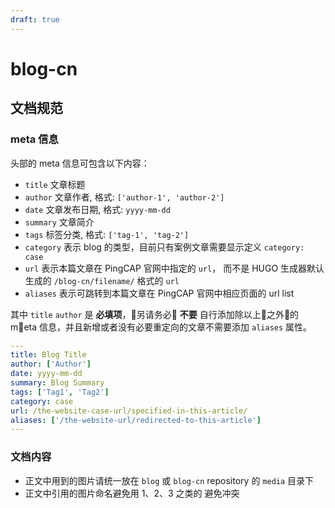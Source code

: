 ```yaml
---
draft: true
---
```


# blog-cn

## 文档规范

### meta 信息

头部的 meta 信息可包含以下内容：

- `title` 文章标题
- `author` 文章作者, 格式: `['author-1', 'author-2']`
- `date` 文章发布日期, 格式: `yyyy-mm-dd`
- `summary` 文章简介
- `tags` 标签分类, 格式: `['tag-1', 'tag-2']`
- `category` 表示 blog 的类型，目前只有案例文章需要显示定义 `category: case`
- `url` 表示本篇文章在 PingCAP 官网中指定的 `url`， 而不是 HUGO 生成器默认生成的 `/blog-cn/filename/` 格式的 `url`
- `aliases` 表示可跳转到本篇文章在 PingCAP 官网中相应页面的 url list

其中 `title` `author` 是 **必填项**，另请务必 **不要** 自行添加除以上之外的 meta 信息，并且新增或者没有必要重定向的文章不需要添加 `aliases` 属性。

```yml
---
title: Blog Title
author: ['Author']
date: yyyy-mm-dd
summary: Blog Summary
tags: ['Tag1', 'Tag2']
category: case
url: /the-website-case-url/specified-in-this-article/
aliases: ['/the-website-url/redirected-to-this-article']
---
```

### 文档内容

- 正文中用到的图片请统一放在 `blog` 或 `blog-cn` repository 的 `media` 目录下
- 正文中引用的图片命名避免用 1、2、3 之类的 避免冲突
